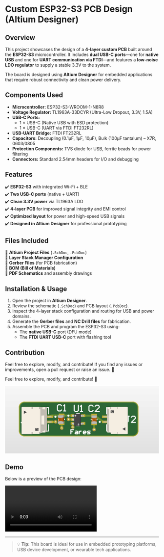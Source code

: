 # Custom ESP32-S3 PCB Design (Altium Designer)

## Overview
This project showcases the design of a **4-layer custom PCB** built around the **ESP32-S3** microcontroller. It includes **dual USB-C ports**—one for **native USB** and one for **UART communication via FTDI**—and features a **low-noise LDO regulator** to supply a stable 3.3V to the system.

The board is designed using **Altium Designer** for embedded applications that require robust connectivity and clean power delivery.

## Components Used
- **Microcontroller:** ESP32-S3-WROOM-1-N8R8  
- **Voltage Regulator:** TL1963A-33DCYR (Ultra-Low Dropout, 3.3V, 1.5A)  
- **USB-C Ports:**
  - 1 × USB-C (Native USB with ESD protection)
  - 1 × USB-C (UART via FTDI FT232RL)
- **USB-UART Bridge:** FTDI FT232RL  
- **Capacitors:** Decoupling (0.1µF, 1µF, 10µF), Bulk (100µF tantalum) – X7R, 0603/0805  
- **Protection Components:** TVS diode for USB, ferrite beads for power filtering  
- **Connectors:** Standard 2.54mm headers for I/O and debugging  

## Features
✔️ **ESP32-S3** with integrated Wi-Fi + BLE  
✔️ **Two USB-C ports** (native + UART)  
✔️ **Clean 3.3V power** via TL1963A LDO  
✔️ **4-layer PCB** for improved signal integrity and EMI control  
✔️ **Optimized layout** for power and high-speed USB signals  
✔️ **Designed in Altium Designer** for professional prototyping  

## Files Included
📁 **Altium Project Files** (`.SchDoc`, `.PcbDoc`)  
📁 **Layer Stack Manager Configuration**  
📁 **Gerber Files** (for PCB fabrication)  
📁 **BOM (Bill of Materials)**  
📁 **PDF Schematics** and assembly drawings  

## Installation & Usage
1. Open the project in **Altium Designer**.
2. Review the schematic (`.SchDoc`) and PCB layout (`.PcbDoc`).
3. Inspect the 4-layer stack configuration and routing for USB and power domains.
4. Generate the **Gerber files** and **NC Drill files** for fabrication.
5. Assemble the PCB and program the ESP32-S3 using:
   - The **native USB-C** port (DFU mode)
   - The **FTDI UART USB-C** port with flashing tool



## Contribution
Feel free to explore, modify, and contribute! If you find any issues or improvements, open a pull request or raise an issue. 🚀




Feel free to explore, modify, and contribute! 🚀


![Image Alt](https://github.com/FaresAmor/HARDWARE-Design/blob/403708126704611446c14cd4ab31e6370bbe946b/Reg.png)
## Demo
Below is a preview of the PCB design:

![Demo](https://github.com/FaresAmor/ESP32_ALTIUM_DESIGNER/blob/4cfcde4b72fb911c272eef27f09f3655356c5e9f/vedio.mp4)


---
> 💡 **Tip:** This board is ideal for use in embedded prototyping platforms, USB device development, or wearable tech applications.
